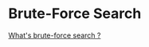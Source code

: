 # Brute-Force Search

[What's brute-force search ?](https://en.wikipedia.org/wiki/Brute-force_search)
